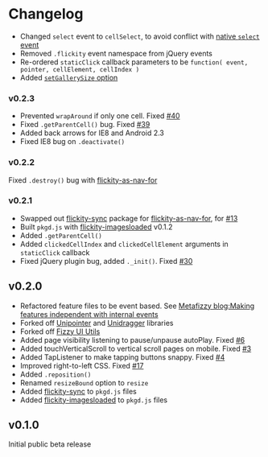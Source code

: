 # Changelog

+ Changed `select` event to `cellSelect`, to avoid conflict with [native `select` event](https://developer.mozilla.org/en-US/docs/Web/Events/select)
+ Removed `.flickity` event namespace from jQuery events
+ Re-ordered `staticClick` callback parameters to be `function( event, pointer, cellElement, cellIndex )`
+ Added [`setGallerySize` option](http://flickity.metafizzy.co/options#setgallerysize)

### v0.2.3

+ Prevented `wrapAround` if only one cell. Fixed [#40](https://github.com/metafizzy/flickity/issues/40)
+ Fixed `.getParentCell()` bug. Fixed [#39](https://github.com/metafizzy/flickity/issues/39)
+ Added back arrows for IE8 and Android 2.3
+ Fixed IE8 bug on `.deactivate()`

### v0.2.2

Fixed `.destroy()` bug with [flickity-as-nav-for](https://github.com/metafizzy/flickity-as-nav-for)

### v0.2.1

+ Swapped out [flickity-sync](https://github.com/metafizzy/flickity-sync) package for [flickity-as-nav-for](https://github.com/metafizzy/flickity-as-nav-for), for [#13](https://github.com/metafizzy/flickity/issues/13)
+ Built `pkgd.js` with [flickity-imagesloaded](https://github.com/metafizzy/flickity-imagesloaded) v0.1.2
+ Added `.getParentCell()`
+ Added `clickedCellIndex` and `clickedCellElement` arguments in `staticClick` callback
+ Fixed jQuery plugin bug, added `._init()`. Fixed [#30](https://github.com/metafizzy/flickity/issues/30)

## v0.2.0

+ Refactored feature files to be event based. See [Metafizzy blog:Making features independent with internal events ](http://metafizzy.co/blog/making-features-independent-with-internal-events/)
+ Forked off [Unipointer](https://github.com/metafizzy/unipointer) and [Unidragger](https://github.com/metafizzy/unidragger) libraries
+ Forked off [Fizzy UI Utils](https://github.com/metafizzy/fizzy-ui-utils)
+ Added page visibility listening to pause/unpause autoPlay. Fixed [#6](https://github.com/metafizzy/flickity/issues/6)
+ Added touchVerticalScroll to vertical scroll pages on mobile. Fixed [#3](https://github.com/metafizzy/flickity/issues/3)
+ Added TapListener to make tapping buttons snappy. Fixed [#4](https://github.com/metafizzy/flickity/issues/4)
+ Improved right-to-left CSS. Fixed [#17](https://github.com/metafizzy/flickity/issues/17)
+ Added `.reposition()`
+ Renamed `resizeBound` option to `resize`
+ Added [flickity-sync](https://github.com/metafizzy/flickity-sync) to `pkgd.js` files
+ Added [flickity-imagesloaded](https://github.com/metafizzy/flickity-imagesloaded) to `pkgd.js` files

## v0.1.0

Initial public beta release
